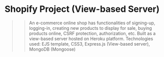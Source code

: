 # Shopify Project (View-based Server)

> > An e-commerce online shop has functionalities of signing-up, logging-in, creating new products to display for
> > sale, buying products online, CSRF protection, authorization, etc.
> > Built as a view-based server hosted on Heroku platform.
> > Technologies used: EJS template, CSS3, Express.js (View-based server), MongoDB (Mongoose)

